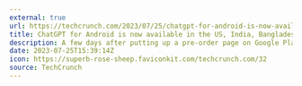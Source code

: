 ```yaml
---
external: true
url: https://techcrunch.com/2023/07/25/chatgpt-for-android-is-now-available-in-the-us-india-bangladesh-and-brazil/
title: ChatGPT for Android is now available in the US, India, Bangladesh and Brazil
description: A few days after putting up a pre-order page on Google Play, OpenAI has flipped the switch and released ChatGPT for Android.
date: 2023-07-25T15:39:14Z
icon: https://superb-rose-sheep.faviconkit.com/techcrunch.com/32
source: TechCrunch
---
```

